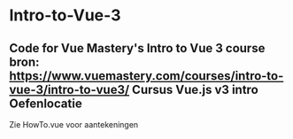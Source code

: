 # Intro-to-Vue-3
Code for Vue Mastery's Intro to Vue 3 course
bron: https://www.vuemastery.com/courses/intro-to-vue-3/intro-to-vue3/
Cursus Vue.js v3 intro
Oefenlocatie
--------------------------

Zie HowTo.vue voor aantekeningen